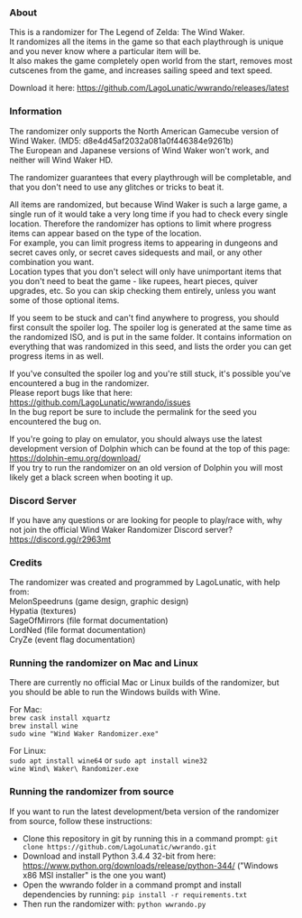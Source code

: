 
### About

This is a randomizer for The Legend of Zelda: The Wind Waker.  
It randomizes all the items in the game so that each playthrough is unique and you never know where a particular item will be.  
It also makes the game completely open world from the start, removes most cutscenes from the game, and increases sailing speed and text speed.

Download it here: https://github.com/LagoLunatic/wwrando/releases/latest

### Information

The randomizer only supports the North American Gamecube version of Wind Waker. (MD5: d8e4d45af2032a081a0f446384e9261b)  
The European and Japanese versions of Wind Waker won't work, and neither will Wind Waker HD.

The randomizer guarantees that every playthrough will be completable, and that you don't need to use any glitches or tricks to beat it.

All items are randomized, but because Wind Waker is such a large game, a single run of it would take a very long time if you had to check every single location. Therefore the randomizer has options to limit where progress items can appear based on the type of the location.  
For example, you can limit progress items to appearing in dungeons and secret caves only, or secret caves sidequests and mail, or any other combination you want.  
Location types that you don't select will only have unimportant items that you don't need to beat the game - like rupees, heart pieces, quiver upgrades, etc. So you can skip checking them entirely, unless you want some of those optional items.

If you seem to be stuck and can't find anywhere to progress, you should first consult the spoiler log. The spoiler log is generated at the same time as the randomized ISO, and is put in the same folder. It contains information on everything that was randomized in this seed, and lists the order you can get progress items in as well.

If you've consulted the spoiler log and you're still stuck, it's possible you've encountered a bug in the randomizer.  
Please report bugs like that here: https://github.com/LagoLunatic/wwrando/issues  
In the bug report be sure to include the permalink for the seed you encountered the bug on.

If you're going to play on emulator, you should always use the latest development version of Dolphin which can be found at the top of this page: https://dolphin-emu.org/download/  
If you try to run the randomizer on an old version of Dolphin you will most likely get a black screen when booting it up.

### Discord Server

If you have any questions or are looking for people to play/race with, why not join the official Wind Waker Randomizer Discord server?  
https://discord.gg/r2963mt

### Credits

The randomizer was created and programmed by LagoLunatic, with help from:  
MelonSpeedruns (game design, graphic design)  
Hypatia (textures)  
SageOfMirrors (file format documentation)  
LordNed (file format documentation)  
CryZe (event flag documentation)  

### Running the randomizer on Mac and Linux

There are currently no official Mac or Linux builds of the randomizer, but you should be able to run the Windows builds with Wine.

For Mac:   
`brew cask install xquartz`  
`brew install wine`  
`sudo wine "Wind Waker Randomizer.exe"`  

For Linux:  
`sudo apt install wine64` or `sudo apt install wine32`  
`wine Wind\ Waker\ Randomizer.exe`  

### Running the randomizer from source

If you want to run the latest development/beta version of the randomizer from source, follow these instructions:  
* Clone this repository in git by running this in a command prompt: `git clone https://github.com/LagoLunatic/wwrando.git`  
* Download and install Python 3.4.4 32-bit from here: https://www.python.org/downloads/release/python-344/ ("Windows x86 MSI installer" is the one you want)  
* Open the wwrando folder in a command prompt and install dependencies by running: `pip install -r requirements.txt`  
* Then run the randomizer with: `python wwrando.py`  
